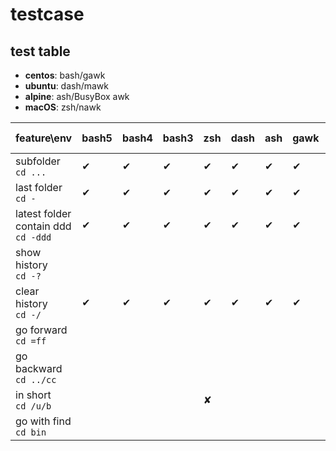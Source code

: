 # testcase

## test table

- **centos**: bash/gawk
- **ubuntu**: dash/mawk
- **alpine**: ash/BusyBox awk
- **macOS**: zsh/nawk

| feature\env | bash5 |bash4|bash3|zsh| dash  |ash|  gawk| mawk | BusyBox awk | nawk |
|---|---|---|---|---|---|---|---|---|---|---|
|subfolder<br>`cd ...`|✔|✔|✔|✔|✔|✔|✔|✔|✔|✔|
|last folder<br>`cd -`|✔|✔|✔|✔|✔|✔|✔|✔|✔|✔|
|latest folder contain ddd<br>`cd -ddd`|✔|✔|✔|✔|✔|✔|✔|✔|✔|✔|
| show history<br>`cd -?`
| clear history<br>`cd -/`|✔|✔|✔|✔|✔|✔|✔|✔|✔|✔|
| go forward<br>`cd =ff` ||
|go backward<br>`cd ../cc`||
|in short<br>`cd /u/b`||||✘|
|go with find<br>`cd bin`||
